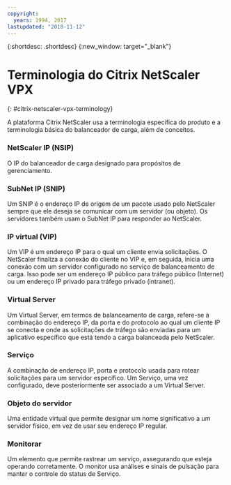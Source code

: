 ```yaml
---
copyright:
  years: 1994, 2017
lastupdated: "2018-11-12"
---
```


{:shortdesc: .shortdesc}
{:new_window: target="_blank"}

# Terminologia do Citrix NetScaler VPX
{: #citrix-netscaler-vpx-terminology}

A plataforma Citrix NetScaler usa a terminologia específica do produto e a terminologia básica do balanceador de carga, além de conceitos. 

### NetScaler IP (NSIP)

O IP do balanceador de carga designado para propósitos de gerenciamento.

### SubNet IP (SNIP)

Um SNIP é o endereço IP de origem de um pacote usado pelo NetScaler sempre que ele deseja se comunicar com um servidor (ou objeto). Os servidores também usam o SubNet IP para responder ao NetScaler.

### IP virtual (VIP)

Um VIP é um endereço IP para o qual um cliente envia solicitações. O NetScaler finaliza a conexão do cliente no VIP e, em seguida, inicia uma conexão com um servidor configurado no serviço de balanceamento de carga.  Isso pode ser um endereço IP público para tráfego público (Internet) ou um endereço IP privado para tráfego privado (intranet).

### Virtual Server

Um Virtual Server, em termos de balanceamento de carga, refere-se à combinação do endereço IP, da porta e do protocolo ao qual um cliente IP se conecta e onde as solicitações de tráfego são enviadas para um aplicativo específico que está tendo a carga balanceada pelo NetScaler.

### Serviço

A combinação de endereço IP, porta e protocolo usada para rotear solicitações para um servidor específico. Um Serviço, uma vez configurado, deve posteriormente ser associado a um Virtual Server.

### Objeto do servidor

Uma entidade virtual que permite designar um nome significativo a um servidor físico, em vez de usar seu endereço IP regular.

### Monitorar

Um elemento que permite rastrear um serviço, assegurando que esteja operando corretamente. O monitor usa análises e sinais de pulsação para manter o controle do status de Serviço.
